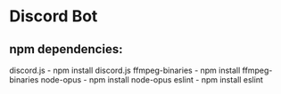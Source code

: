 # Discord Bot

## npm dependencies:
discord.js - npm install discord.js
ffmpeg-binaries - npm install ffmpeg-binaries
node-opus - npm install node-opus 
eslint - npm install eslint

